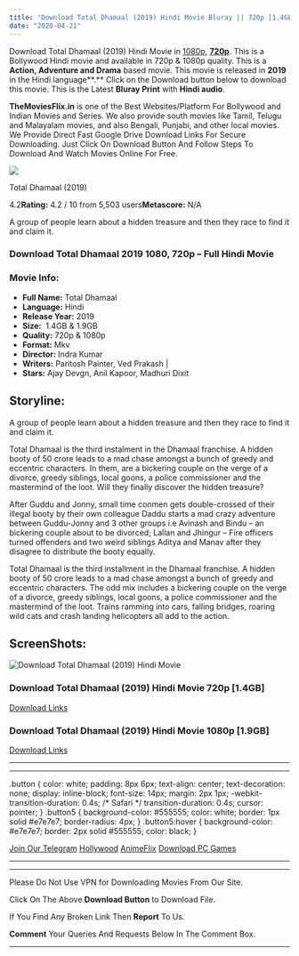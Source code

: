 ```yaml
---
title: "Download Total Dhamaal (2019) Hindi Movie Bluray || 720p [1.4GB] || 1080p [1.9GB]"
date: "2020-04-21"
---
```


Download Total Dhamaal (2019) Hindi Movie in [1080p](https://1moviesflix.com/1080p-movies/), [**720p**](https://1moviesflix.com/720p-movies/). This is a Bollywood Hindi movie and available in 720p & 1080p quality. This is a **Action, Adventure and Drama** based movie. This movie is released in **2019** in the Hindi language**.** Click on the Download button below to download this movie. This is the Latest **Bluray Print** with **Hindi audio**.

**TheMoviesFlix.in** is one of the Best Websites/Platform For Bollywood and Indian Movies and Series. We also provide south movies like Tamil, Telugu and Malayalam movies, and also Bengali, Punjabi, and other local movies. We Provide Direct Fast Google Drive Download Links For Secure Downloading. Just Click On Download Button And Follow Steps To Download And Watch Movies Online For Free.

[![](https://m.media-amazon.com/images/M/MV5BMTdiN2Q2MGUtYWRjMi00M2Y2LWEzOTYtOTA3NjNiMGMzNmFhXkEyXkFqcGdeQXVyNjE1OTQ0NjA@._V1_SX300.jpg)](https://www.imdb.com/title/tt7639372/ "Total Dhamaal")

Total Dhamaal (2019)

4.2**Rating:** 4.2 / 10 from 5,503 users**Metascore:** N/A

A group of people learn about a hidden treasure and then they race to find it and claim it.

### Download Total Dhamaal 2019 1080, 720p – Full Hindi Movie

### Movie Info:

- **Full Name:** Total Dhamaal
- **Language:** Hindi
- **Release Year:** 2019
- **Size:**  1.4GB & 1.9GB
- **Quality:** 720p & 1080p
- **Format:** Mkv
- **Director:** Indra Kumar
- **Writers:** Paritosh Painter, Ved Prakash |
- **Stars:** Ajay Devgn, Anil Kapoor, Madhuri Dixit

## Storyline:

A group of people learn about a hidden treasure and then they race to find it and claim it.

Total Dhamaal is the third instalment in the Dhamaal franchise. A hidden booty of 50 crore leads to a mad chase amongst a bunch of greedy and eccentric characters. In them, are a bickering couple on the verge of a divorce, greedy siblings, local goons, a police commissioner and the mastermind of the loot. Will they finally discover the hidden treasure?

After Guddu and Jonny, small time conmen gets double-crossed of their illegal booty by their own colleague Daddu starts a mad crazy adventure between Guddu-Jonny and 3 other groups i.e Avinash and Bindu – an bickering couple about to be divorced; Lallan and Jhingur – Fire officers turned offenders and two weird siblings Aditya and Manav after they disagree to distribute the booty equally.

Total Dhamaal is the third installment in the Dhamaal franchise. A hidden booty of 50 crore leads to a mad chase amongst a bunch of greedy and eccentric characters. The odd mix includes a bickering couple on the verge of a divorce, greedy siblings, local goons, a police commissioner and the mastermind of the loot. Trains ramming into cars, falling bridges, roaring wild cats and crash landing helicopters all add to the action.

## ScreenShots:

![Download Total Dhamaal (2019) Hindi Movie](https://i.imgur.com/J8ciJ8t.jpg)

### Download Total Dhamaal (2019) Hindi Movie 720p \[1.4GB\]

[Download Links](https://1moviesflix.com?a270777880=UWdvV2Z4V29xb1RzVUFsY2krS0gvelpLdXRlVTBtSldBTTNaV3JZMUh4ZkNEQnJtazlxeWh3T2tkMjBtbXhnWGJZRjhQK05aYTJzZmxUR2hSSk5lR0dNVEpVc3Bkd3ZrVlR2M1RpWGVHbXM9)

### Download Total Dhamaal (2019) Hindi Movie 1080p \[1.9GB\] 

[Download Links](https://1moviesflix.com?a270777880=UWdvV2Z4V29xb1RzVUFsY2krS0gvelpLdXRlVTBtSldBTTNaV3JZMUh4ZkNEQnJtazlxeWh3T2tkMjBtbXhnWFNjbXhyNVBkZVVLM1pnR0MwL3JBckJwUmpkeXVSZWpabGVhTjNaN1J5emc9)

* * *

* * *

.button { color: white; padding: 8px 6px; text-align: center; text-decoration: none; display: inline-block; font-size: 14px; margin: 2px 1px; -webkit-transition-duration: 0.4s; /\* Safari \*/ transition-duration: 0.4s; cursor: pointer; } .button5 { background-color: #555555; color: white; border: 1px solid #e7e7e7; border-radius: 4px; } .button5:hover { background-color: #e7e7e7; border: 2px solid #555555; color: black; }

[Join Our Telegram](http://gdrivepro.xyz/join.php) [Hollywood](https://moviesverse.com/) [AnimeFlix](https://animeflix.in/) [Download PC Games](https://gamesflix.net/)  

* * *

* * *

  

Please Do Not Use VPN for Downloading Movies From Our Site.

Click On The Above **Download Button** to Download File.

If You Find Any Broken Link Then **Report** To Us.

**Comment** Your Queries And Requests Below In The Comment Box.

* * *
